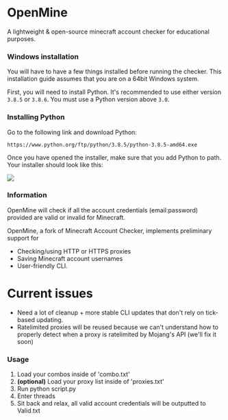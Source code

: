 # OpenMine
A lightweight & open-source minecraft account checker for educational purposes.

### Windows installation

You will have to have a few things installed before running the checker. This installation guide assumes that you are on a 64bit Windows system.

First, you will need to install Python. It's recommended to use either version `3.8.5` or `3.8.6`. You must use a Python version above `3.0`. 

### Installing Python

Go to the following link and download Python:

`https://www.python.org/ftp/python/3.8.5/python-3.8.5-amd64.exe`

Once you have opened the installer, make sure that you add Python to path. Your installer should look like this:

<img align="center" src="https://i.imgur.com/iefWNyw.png">


### Information
OpenMine will check if all the account credentials (email:password) provided are valid or invalid for Minecraft.

OpenMine, a fork of Minecraft Account Checker, implements preliminary support for 
- Checking/using HTTP or HTTPS proxies 
- Saving Minecraft account usernames 
- User-friendly CLI.

# Current issues
- Need a lot of cleanup + more stable CLI updates that don't rely on tick-based updating. 
- Ratelimited proxies will be reused because we can't understand how to properly detect when a proxy is ratelimited by Mojang's API (we'll fix it soon)

### Usage
1. Load your combos inside of 'combo.txt'
2. **(optional)** Load your proxy list inside of 'proxies.txt' 
3. Run python script.py
4. Enter threads
5. Sit back and relax, all valid account credentials will be outputted to Valid.txt

